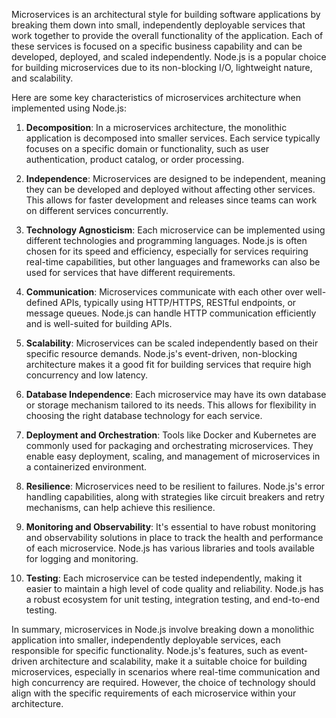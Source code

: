 Microservices is an architectural style for building software applications by breaking them down into small, independently deployable services that work together to provide the overall functionality of the application. Each of these services is focused on a specific business capability and can be developed, deployed, and scaled independently. Node.js is a popular choice for building microservices due to its non-blocking I/O, lightweight nature, and scalability.

Here are some key characteristics of microservices architecture when implemented using Node.js:

1. **Decomposition**: In a microservices architecture, the monolithic application is decomposed into smaller services. Each service typically focuses on a specific domain or functionality, such as user authentication, product catalog, or order processing.

2. **Independence**: Microservices are designed to be independent, meaning they can be developed and deployed without affecting other services. This allows for faster development and releases since teams can work on different services concurrently.

3. **Technology Agnosticism**: Each microservice can be implemented using different technologies and programming languages. Node.js is often chosen for its speed and efficiency, especially for services requiring real-time capabilities, but other languages and frameworks can also be used for services that have different requirements.

4. **Communication**: Microservices communicate with each other over well-defined APIs, typically using HTTP/HTTPS, RESTful endpoints, or message queues. Node.js can handle HTTP communication efficiently and is well-suited for building APIs.

5. **Scalability**: Microservices can be scaled independently based on their specific resource demands. Node.js's event-driven, non-blocking architecture makes it a good fit for building services that require high concurrency and low latency.

6. **Database Independence**: Each microservice may have its own database or storage mechanism tailored to its needs. This allows for flexibility in choosing the right database technology for each service.

7. **Deployment and Orchestration**: Tools like Docker and Kubernetes are commonly used for packaging and orchestrating microservices. They enable easy deployment, scaling, and management of microservices in a containerized environment.

8. **Resilience**: Microservices need to be resilient to failures. Node.js's error handling capabilities, along with strategies like circuit breakers and retry mechanisms, can help achieve this resilience.

9. **Monitoring and Observability**: It's essential to have robust monitoring and observability solutions in place to track the health and performance of each microservice. Node.js has various libraries and tools available for logging and monitoring.

10. **Testing**: Each microservice can be tested independently, making it easier to maintain a high level of code quality and reliability. Node.js has a robust ecosystem for unit testing, integration testing, and end-to-end testing.

In summary, microservices in Node.js involve breaking down a monolithic application into smaller, independently deployable services, each responsible for specific functionality. Node.js's features, such as event-driven architecture and scalability, make it a suitable choice for building microservices, especially in scenarios where real-time communication and high concurrency are required. However, the choice of technology should align with the specific requirements of each microservice within your architecture.